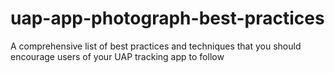 # uap-app-photograph-best-practices
A comprehensive list of best practices and techniques that you should encourage users of your UAP tracking app to follow
